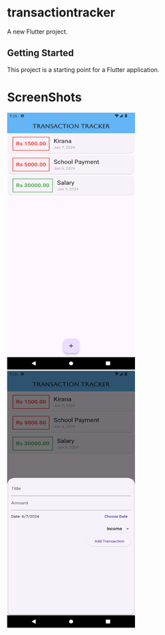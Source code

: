 # transactiontracker

A new Flutter project.

## Getting Started

This project is a starting point for a Flutter application.

# ScreenShots

<img src="output/S1.png" alt="Example Image" width="300" height="600">
<br>
<img src="output/S2.png" alt="Example Image" width="300" height="600">

